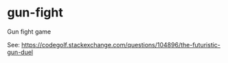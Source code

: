 # gun-fight
Gun fight game

See: https://codegolf.stackexchange.com/questions/104896/the-futuristic-gun-duel
